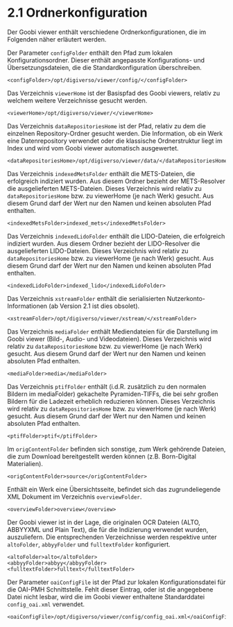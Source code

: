 # 2.1 Ordnerkonfiguration

Der Goobi viewer enthält verschiedene Ordnerkonfigurationen, die im Folgenden näher erläutert werden.

Der Parameter `configFolder` enthält den Pfad zum lokalen Konfigurationsordner. Dieser enthält angepasste Konfigurations- und Übersetzungsdateien, die die Standardkonfiguration überschreiben.

```markup
<configFolder>/opt/digiverso/viewer/config/</configFolder>
```



Das Verzeichnis `viewerHome` ist der Basispfad des Goobi viewers, relativ zu welchem weitere Verzeichnisse gesucht werden.

```markup
<viewerHome>/opt/digiverso/viewer/</viewerHome>
```



Das Verzeichnis `dataRepositoriesHome` ist der Pfad, relativ zu dem die einzelnen Repository-Ordner gesucht werden. Die Information, ob ein Werk eine Datenrepository verwendet oder die klassische Ordnerstruktur liegt im Index und wird vom Goobi viewer automatisch ausgewertet.

```markup
<dataRepositoriesHome>/opt/digiverso/viewer/data/</dataRepositoriesHome>
```



Das Verzeichnis `indexedMetsFolder` enthält die METS-Dateien, die erfolgreich indiziert wurden. Aus diesem Ordner bezieht der METS-Resolver die ausgelieferten METS-Dateien. Dieses Verzeichnis wird relativ zu `dataRepositoriesHome` bzw. zu viewerHome \(je nach Werk\) gesucht. Aus diesem Grund darf der Wert nur den Namen und keinen absoluten Pfad enthalten.

```markup
<indexedMetsFolder>indexed_mets</indexedMetsFolder>
```



Das Verzeichnis `indexedLidoFolder` enthält die LIDO-Dateien, die erfolgreich indiziert wurden. Aus diesem Ordner bezieht der LIDO-Resolver die ausgelieferten LIDO-Dateien. Dieses Verzeichnis wird relativ zu `dataRepositoriesHome` bzw. zu viewerHome \(je nach Werk\) gesucht. Aus diesem Grund darf der Wert nur den Namen und keinen absoluten Pfad enthalten.

```markup
<indexedLidoFolder>indexed_lido</indexedLidoFolder>
```



Das Verzeichnis `xstreamFolder` enthält die serialisierten Nutzerkonto-Informationen \(ab Version 2.1 ist dies obsolet\).

```markup
<xstreamFolder>/opt/digiverso/viewer/xstream/</xstreamFolder>
```



Das Verzeichnis `mediaFolder` enthält Mediendateien für die Darstellung im Goobi viewer \(Bild-, Audio- und Videodateien\). Dieses Verzeichnis wird relativ zu `dataRepositoriesHome` bzw. zu viewerHome \(je nach Werk\) gesucht. Aus diesem Grund darf der Wert nur den Namen und keinen absoluten Pfad enthalten.

```markup
<mediaFolder>media</mediaFolder>
```



Das Verzeichnis `ptifFolder` enthält \(i.d.R. zusätzlich zu den normalen Bildern im mediaFolder\) gekachelte Pyramiden-TIFFs, die bei sehr großen Bildern für die Ladezeit erheblich reduzieren können. Dieses Verzeichnis wird relativ zu `dataRepositoriesHome` bzw. zu viewerHome \(je nach Werk\) gesucht. Aus diesem Grund darf der Wert nur den Namen und keinen absoluten Pfad enthalten.

```markup
<ptifFolder>ptif</ptifFolder>
```



Im `origContentFolder` befinden sich sonstige, zum Werk gehörende Dateien, die zum Download bereitgestellt werden können \(z.B. Born-Digital Materialien\).

```markup
<origContentFolder>source</origContentFolder>
```



Enthält ein Werk eine Übersichtsseite, befindet sich das zugrundeliegende XML Dokument im Verzeichnis `overviewFolder`.

```markup
<overviewFolder>overview</overview>
```



Der Goobi viewer ist in der Lage, die originalen OCR Dateien \(ALTO, ABBYYXML und Plain Text\), die für die Indizierung verwendet wurden, auszuliefern. Die entsprechenden Verzeichnisse werden respektive unter `altoFolder`, `abbyyFolder` und `fulltextFolder` konfiguriert.

```markup
<altoFolder>alto</altoFolder>
<abbyyFolder>abbyy</abbyyFolder>
<fulltextFolder>fulltext</fulltextFolder>
```



Der Parameter `oaiConfigFile` ist der Pfad zur lokalen Konfigurationsdatei für die OAI-PMH Schnittstelle. Fehlt dieser Eintrag, oder ist die angegebene Datei nicht lesbar, wird die im Goobi viewer enthaltene Standarddatei `config_oai.xml` verwendet.

```markup
<oaiConfigFile>/opt/digiverso/viewer/config/config_oai.xml</oaiConfigFile>
```

